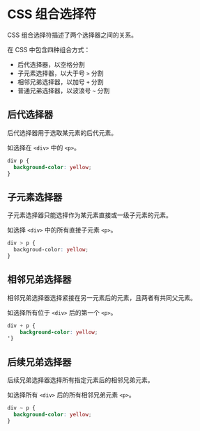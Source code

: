 # CSS 组合选择符

CSS 组合选择符描述了两个选择器之间的关系。

在 CSS 中包含四种组合方式：

- 后代选择器，以空格分割
- 子元素选择器，以大于号 `>` 分割
- 相邻兄弟选择器，以加号 `+` 分割
- 普通兄弟选择器，以波浪号 `~` 分割

## 后代选择器

后代选择器用于选取某元素的后代元素。

如选择在 `<div>` 中的 `<p>`。

```css
div p {
  background-color: yellow;
}
```

## 子元素选择器

子元素选择器只能选择作为某元素直接或一级子元素的元素。

如选择 `<div>` 中的所有直接子元素 `<p>`。

```css
div > p {
  backgroud-color: yellow;
}
```

## 相邻兄弟选择器

相邻兄弟选择器选择紧接在另一元素后的元素，且两者有共同父元素。

如选择所有位于 `<div>` 后的第一个 `<p>`。

```css
div + p {
    background-color: yellow;
'}
```

## 后续兄弟选择器

后续兄弟选择器选择所有指定元素后的相邻兄弟元素。

如选择所有 `<div>` 后的所有相邻兄弟元素 `<p>`。

```css
div ~ p {
  background-color: yellow;
}
```
